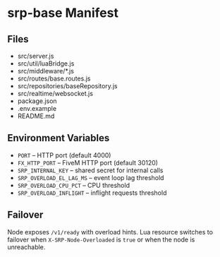 # srp-base Manifest

## Files
- src/server.js
- src/util/luaBridge.js
- src/middleware/*.js
- src/routes/base.routes.js
- src/repositories/baseRepository.js
- src/realtime/websocket.js
- package.json
- .env.example
- README.md

## Environment Variables
- `PORT` – HTTP port (default 4000)
- `FX_HTTP_PORT` – FiveM HTTP port (default 30120)
- `SRP_INTERNAL_KEY` – shared secret for internal calls
- `SRP_OVERLOAD_EL_LAG_MS` – event loop lag threshold
- `SRP_OVERLOAD_CPU_PCT` – CPU threshold
- `SRP_OVERLOAD_INFLIGHT` – inflight requests threshold

## Failover
Node exposes `/v1/ready` with overload hints. Lua resource switches to failover when `X-SRP-Node-Overloaded` is `true` or when the node is unreachable.
